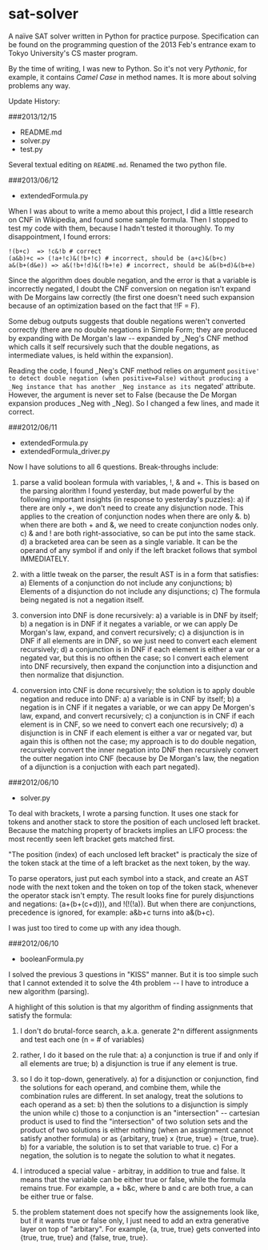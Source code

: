 sat-solver
==========

A naïve SAT solver written in Python for practice purpose. Specification can be found on the programming question of the 2013 Feb's entrance exam to Tokyo University's CS master program.

By the time of writing, I was new to Python. So it's not very _Pythonic_, for example, it contains _Camel Case_ in method names. It is more about solving problems any way.

Update History:

###2013/12/15

* README.md
* solver.py
* test.py

Several textual editing on `README.md`. Renamed the two python file.

###2013/06/12

* extendedFormula.py

When I was about to write a memo about this project, I did a little research on CNF in Wikipedia, and found some sample formula. Then I stopped to test my code with them, because I hadn't tested it thoroughly. To my disappointment, I found errors:

    !(b+c)  => !c&!b # correct
    (a&b)+c => (!a+!c)&(!b+!c) # incorrect, should be (a+c)&(b+c)
    a&(b+(d&e)) => a&(!b+!d)&(!b+!e) # incorrect, should be a&(b+d)&(b+e)

Since the algorithm does double negation, and the error is that a variable is incorrectly negated, I doubt the CNF conversion on negation isn't expand with De Morgains law correctly (the first one doesn't need such expansion because of an optimization based on the fact that !!F = F).

Some debug outputs suggests that double negations weren't converted correctly (there are no double negations in Simple Form; they are produced by expanding with De Morgan's law -- expanded by _Neg's CNF method which calls it self recursively such that the double negations, as intermediate values, is held within the expansion).

Reading the code, I found _Neg's CNF method relies on argument `positive' to detect double negation (when positive=False) without producing a _Neg instance that has another _Neg instance as its `negated' attribute. However, the argument is never set to False (because the De Morgan expansion produces _Neg with _Neg). So I changed a few lines, and made it correct.

###2012/06/11

+ extendedFormula.py
+ extendedFormula_driver.py

Now I have solutions to all 6 questions. Break-throughs include:

1) parse a valid boolean formula with variables, !, & and +. This is based on the parsing alorithm I found yesterday, but made powerful by the following important insights (in response to yesterday's puzzles):
	a) if there are only +, we don't need to create any disjunction node. This applies to the creation of conjunction nodes when there are only &.
	b) when there are both + and &, we need to create conjunction nodes only.
	c) & and ! are both right-associative, so can be put into the same stack.
	d) a bracketed area can be seen as a single variable. It can be the operand of any symbol if and only if the left bracket follows that symbol IMMEDIATELY.

2) with a little tweak on the parser, the result AST is in a form that satisfies:
	a) Elements of a conjunction do not include any conjunctions;
	b) Elements of a disjunction do not include any disjunctions;
	c) The formula being negated is not a negation itself.

3) conversion into DNF is done recursively:
	a) a variable is in DNF by itself;
	b) a negation is in DNF if it negates a variable, or we can apply De Morgan's law, expand, and convert recursively;
	c) a disjunction is in DNF if all elements are in DNF, so we just need to convert each element recursively;
	d) a conjunction is in DNF if each element is either a var or a negated var, but this is no ofthen the case; so I convert each element into DNF recursively, then expand the conjunction into a disjunction and then normalize that disjunction.

4) conversion into CNF is done recursively; the solution is to apply double negation and reduce into DNF:
	a) a variable is in CNF by itself;
	b) a negation is in CNF if it negates a variable, or we can appy De Morgen's law, expand, and convert recursively;
	c) a conjunction is in CNF if each element is in CNF, so we need to convert each one recursively;
	d) a disjunction is in CNF if each element is either a var or negated var, but again this is ofthen not the case; my approach is to do double negation, recursively convert the inner negation into DNF then recursively convert the outter negation into CNF (because by De Morgan's law, the negation of a dijunction is a conjuction with each part negated).


###2012/06/10

+ solver.py

To deal with brackets, I wrote a parsing function. It uses one stack for tokens and another stack to store the position of each unclosed left bracket. Because the matching property of brackets implies an LIFO process: the most recently seen left bracket gets matched first.

"The position (index) of each unclosed left bracket" is practicaly the size of the token stack at the time of a left bracket as the next token, by the way.

To parse operators, just put each symbol into a stack, and create an AST node with the next token and the token on top of the token stack, whenever the operator stack isn't empty. The result looks fine for purely disjunctions and negations: (a+(b+(c+d))), and !(!(!a)). But when there are conjunctions, precedence is ignored, for example: a&b+c turns into a&(b+c).

I was just too tired to come up with any idea though.

###2012/06/10

+ booleanFormula.py

I solved the previous 3 questions in "KISS" manner. But it is too simple such that I cannot extended it to solve the 4th problem -- I have to introduce a new algorithm (parsing).

A highlight of this solution is that my algorithm of finding assignments that satisfy the formula:

1) I don't do brutal-force search, a.k.a. generate 2^n different assignments and test each one (n = # of variables)

2) rather, I do it based on the rule that:
	a) a conjunction is true if and only if all elements are true;
	b) a disjunction is true if any element is true.

3) so I do it top-down, generatively. 
	a) for a disjunction or conjunction, find the solutions for each operand, and combine them, while the combination rules are different. In set analogy, treat the solutions to each operand as a set:
	b) then the solutions to a disjunction is simply the union while
	c) those to a conjunction is an "intersection" -- cartesian product is used to find the "intersection" of two solution sets and the product of two solutions is either nothing (when an assignment cannot satisfy another formula) or as {arbitary, true} x {true, true} = {true, true}.
	b) for a variable, the solution is to set that variable to true.
	c) For a negation, the solution is to negate the solution to what it negates.

4) I introduced a special value - arbitray, in addition to true and false. It means that the variable can be either true or false, while the formula remains true. For example, a + b&c, where b and c are both true, a can be either true or false.

5) the problem statement does not specify how the assignements look like, but if it wants true or false only, I just need to add an extra generative layer on top of "arbitary". For example, {a, true, true} gets converted into {true, true, true} and {false, true, true}.
